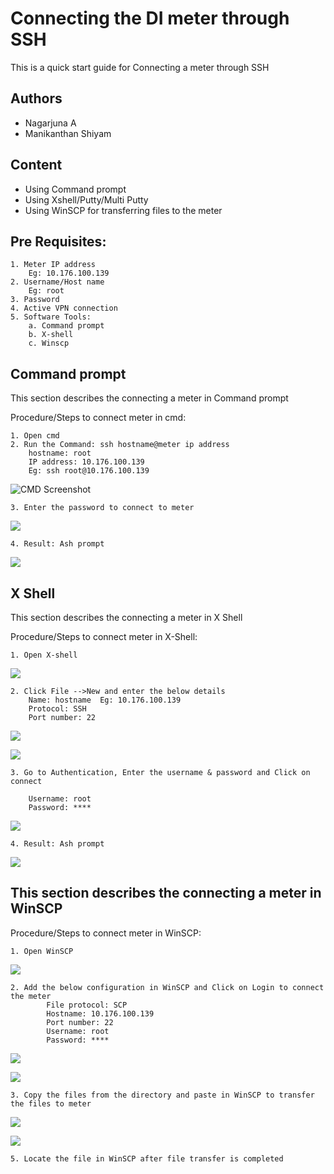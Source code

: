 
# Connecting the DI meter through SSH

This is a quick start guide for Connecting a meter through SSH



## Authors

- Nagarjuna A
- Manikanthan Shiyam

## Content
- Using Command prompt
- Using Xshell/Putty/Multi Putty
- Using WinSCP for transferring files to the meter

## Pre Requisites:
    1. Meter IP address
        Eg: 10.176.100.139
    2. Username/Host name
        Eg: root
    3. Password
    4. Active VPN connection
    5. Software Tools:
        a. Command prompt
        b. X-shell
        c. Winscp
## Command prompt
This section describes the connecting a meter in Command prompt

Procedure/Steps to connect meter in cmd:

    1. Open cmd
    2. Run the Command: ssh hostname@meter ip address
        hostname: root
        IP address: 10.176.100.139
        Eg: ssh root@10.176.100.139
![CMD Screenshot](https://github.com/Nagarjunarjun/Nagarjuna/blob/main/Connecting%20meter%20using%20SSH.jpg)

    3. Enter the password to connect to meter
![](https://github.com/Nagarjunarjun/Nagarjuna/blob/main/Password.JPG)

    4. Result: Ash prompt
![](https://github.com/Nagarjunarjun/Nagarjuna/blob/main/Meter%20connection.JPG)

## X Shell

This section describes the connecting a meter in X Shell

Procedure/Steps to connect meter in X-Shell:

    1. Open X-shell
![](https://github.com/Nagarjunarjun/Nagarjuna/blob/main/X-Shell.JPG)

    2. Click File -->New and enter the below details
        Name: hostname  Eg: 10.176.100.139
        Protocol: SSH
        Port number: 22
![](https://github.com/Nagarjunarjun/Nagarjuna/blob/main/X-shell-new.jpg)

![](https://github.com/Nagarjunarjun/Nagarjuna/blob/main/X-Shell%20config.png)

    3. Go to Authentication, Enter the username & password and Click on connect

        Username: root
        Password: ****
![](https://github.com/Nagarjunarjun/Nagarjuna/blob/main/X-Shell%20config%20Auth.jpg)
     
    4. Result: Ash prompt
![](https://github.com/Nagarjunarjun/Nagarjuna/blob/main/ash%20prompt.JPG)
    
## This section describes the connecting a meter in WinSCP

Procedure/Steps to connect meter in WinSCP:

    1. Open WinSCP
![](https://github.com/Nagarjunarjun/Nagarjuna/blob/main/WInSCP%20homepage.JPG)

    2. Add the below configuration in WinSCP and Click on Login to connect the meter
            File protocol: SCP
            Hostname: 10.176.100.139
            Port number: 22
            Username: root
            Password: ****
![](https://github.com/Nagarjunarjun/Nagarjuna/blob/main/WinSCP%20config.JPG)

![](https://github.com/Nagarjunarjun/Nagarjuna/blob/main/WInSCP%20connection.JPG)

    3. Copy the files from the directory and paste in WinSCP to transfer the files to meter
![](https://github.com/Nagarjunarjun/Nagarjuna/blob/main/WinSCP%20paste.jpg)

![](https://github.com/Nagarjunarjun/Nagarjuna/blob/main/WinSCP%20copying.JPG)

    5. Locate the file in WinSCP after file transfer is completed
